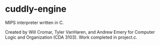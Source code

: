# cuddly-engine
MIPS interpreter written in C.

Created by Will Cromar, Tyler VanHaren, and Andrew Emery for Computer Logic and Organization (CDA 3103). Work completed in project.c.
